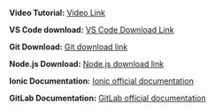 **Video Tutorial:** [Video Link](https://drive.google.com/file/d/1OueRU5WxLYSnUvNyr_fiFQ5rXzV6gwxU/view?usp=sharing "Video Link on Google Drive")

**VS Code download:** [VS Code Download Link](https://code.visualstudio.com/download "VS Code download link")

**Git Download:** [Git download link](https://git-scm.com/downloads "Git download link")

**Node.js Download:** [Node.js download link](https://nodejs.org/en/download/ "node.js download link")

**Ionic Documentation:** [Ionic official documentation](https://ionicframework.com "Official Ionic docs")

**GitLab Documentation:** [GitLab official documentation](https://docs.gitlab.com/ee/user/ssh.html "Official GitLab docs") 
